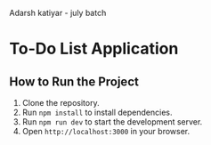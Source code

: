 
Adarsh katiyar - july batch
# To-Do List Application
## How to Run the Project
1. Clone the repository.
2. Run `npm install` to install dependencies.
3. Run `npm run dev` to start the development server.
4. Open `http://localhost:3000` in your browser.
